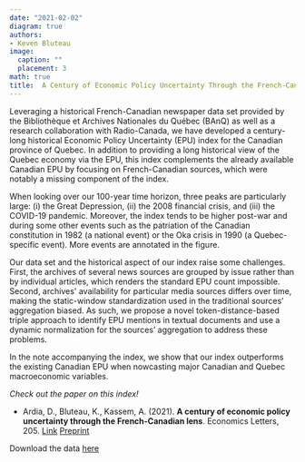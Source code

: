 ```yaml
---
date: "2021-02-02"
diagram: true
authors: 
- Keven Bluteau
image:
  caption: ""
  placement: 3
math: true
title: 	A Century of Economic Policy Uncertainty Through the French-Canadian Lens
---
```


Leveraging a historical French-Canadian newspaper data set provided by the Bibliothèque et Archives Nationales du Québec (BAnQ) 
as well as a research collaboration with Radio-Canada, we have developed a century-long historical Economic Policy Uncertainty (EPU) index for the Canadian province of Quebec. 
In addition to providing a long historical view of the Quebec economy via the EPU,
this index complements the already available Canadian EPU by focusing on French-Canadian sources, which were notably a missing component of the index.

When looking over our 100-year time horizon, three peaks are particularly large: (i)
the Great Depression, (ii) the 2008 financial crisis, and (iii) the COVID-19 pandemic.
Moreover, the index tends to be higher post-war and during some other events such as
the patriation of the Canadian constitution in 1982 (a national event) or the Oka crisis in
1990 (a Quebec-specific event). More events are annotated in the figure.

Our data set and the historical aspect of our index raise some challenges. First, the archives of several news sources are grouped by issue rather than by individual articles,
which renders the standard EPU count impossible. Second, archives' availability for particular media sources differs over time, making the static-window standardization
used in the traditional sources’ aggregation biased. As such, we propose a novel token-distance-based triple approach to identify EPU mentions in
textual documents and use a dynamic normalization for the sources’ aggregation to address these problems. 

In the note accompanying the index, we show that our index outperforms the existing Canadian EPU when
nowcasting major Canadian and Quebec macroeconomic variables. 

_Check out the paper on this index!_

- Ardia, D., Bluteau, K., Kassem, A. (2021). **A century of economic policy uncertainty through the French-Canadian lens**. Economics Letters, 205. [Link](https://doi.org/10.1016/j.econlet.2021.109938) [Preprint](https://doi.org/10.2139/ssrn.3773702)

Download the data [here](https://sentometrics-research.com/download/epu-quebec/)
